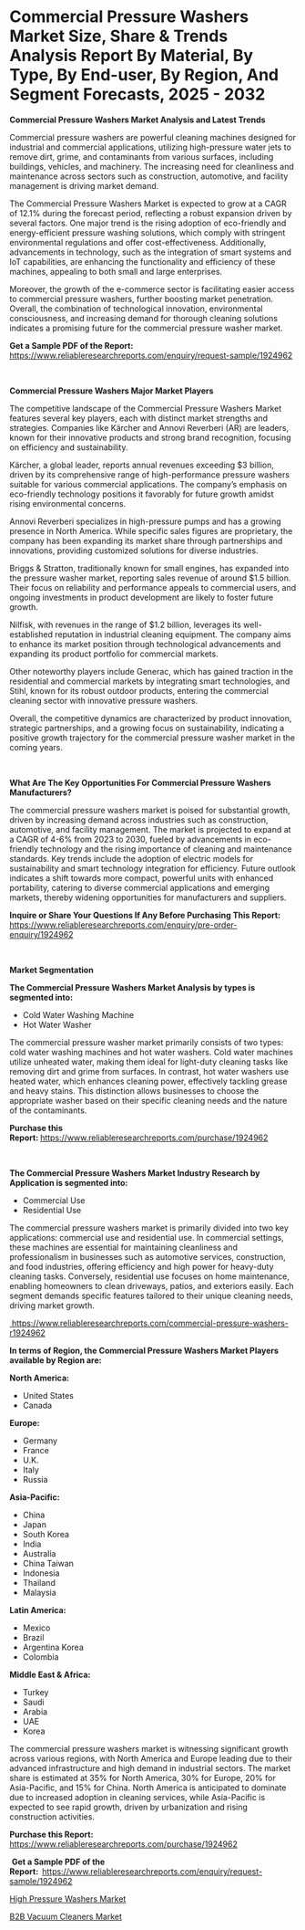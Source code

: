 <p><h1>Commercial Pressure Washers Market Size, Share & Trends Analysis Report By Material, By Type, By End-user, By Region, And Segment Forecasts, 2025 - 2032</h1></p><p><strong>Commercial Pressure Washers Market Analysis and Latest Trends</strong></p>
<p><p>Commercial pressure washers are powerful cleaning machines designed for industrial and commercial applications, utilizing high-pressure water jets to remove dirt, grime, and contaminants from various surfaces, including buildings, vehicles, and machinery. The increasing need for cleanliness and maintenance across sectors such as construction, automotive, and facility management is driving market demand.</p><p>The Commercial Pressure Washers Market is expected to grow at a CAGR of 12.1% during the forecast period, reflecting a robust expansion driven by several factors. One major trend is the rising adoption of eco-friendly and energy-efficient pressure washing solutions, which comply with stringent environmental regulations and offer cost-effectiveness. Additionally, advancements in technology, such as the integration of smart systems and IoT capabilities, are enhancing the functionality and efficiency of these machines, appealing to both small and large enterprises. </p><p>Moreover, the growth of the e-commerce sector is facilitating easier access to commercial pressure washers, further boosting market penetration. Overall, the combination of technological innovation, environmental consciousness, and increasing demand for thorough cleaning solutions indicates a promising future for the commercial pressure washer market.</p></p>
<p><strong>Get a Sample PDF of the Report:&nbsp;</strong> <a href="https://www.reliableresearchreports.com/enquiry/request-sample/1924962?utm_campaign=31&utm_medium=2&utm_source=Github&utm_content=ia&utm_term=14012025&utm_id=commercial-pressure-washers">https://www.reliableresearchreports.com/enquiry/request-sample/1924962</a></p>
<p>&nbsp;</p>
<p><strong>Commercial Pressure Washers Major Market Players</strong></p>
<p><p>The competitive landscape of the Commercial Pressure Washers Market features several key players, each with distinct market strengths and strategies. Companies like Kärcher and Annovi Reverberi (AR) are leaders, known for their innovative products and strong brand recognition, focusing on efficiency and sustainability. </p><p>Kärcher, a global leader, reports annual revenues exceeding $3 billion, driven by its comprehensive range of high-performance pressure washers suitable for various commercial applications. The company’s emphasis on eco-friendly technology positions it favorably for future growth amidst rising environmental concerns.</p><p>Annovi Reverberi specializes in high-pressure pumps and has a growing presence in North America. While specific sales figures are proprietary, the company has been expanding its market share through partnerships and innovations, providing customized solutions for diverse industries.</p><p>Briggs & Stratton, traditionally known for small engines, has expanded into the pressure washer market, reporting sales revenue of around $1.5 billion. Their focus on reliability and performance appeals to commercial users, and ongoing investments in product development are likely to foster future growth.</p><p>Nilfisk, with revenues in the range of $1.2 billion, leverages its well-established reputation in industrial cleaning equipment. The company aims to enhance its market position through technological advancements and expanding its product portfolio for commercial markets.</p><p>Other noteworthy players include Generac, which has gained traction in the residential and commercial markets by integrating smart technologies, and Stihl, known for its robust outdoor products, entering the commercial cleaning sector with innovative pressure washers.</p><p>Overall, the competitive dynamics are characterized by product innovation, strategic partnerships, and a growing focus on sustainability, indicating a positive growth trajectory for the commercial pressure washer market in the coming years.</p></p>
<p>&nbsp;</p>
<p><strong>What Are The Key Opportunities For Commercial Pressure Washers Manufacturers?</strong></p>
<p><p>The commercial pressure washers market is poised for substantial growth, driven by increasing demand across industries such as construction, automotive, and facility management. The market is projected to expand at a CAGR of 4-6% from 2023 to 2030, fueled by advancements in eco-friendly technology and the rising importance of cleaning and maintenance standards. Key trends include the adoption of electric models for sustainability and smart technology integration for efficiency. Future outlook indicates a shift towards more compact, powerful units with enhanced portability, catering to diverse commercial applications and emerging markets, thereby widening opportunities for manufacturers and suppliers.</p></p>
<p><strong>Inquire or Share Your Questions If Any Before Purchasing This Report:</strong> <a href="https://www.reliableresearchreports.com/enquiry/pre-order-enquiry/1924962?utm_campaign=31&utm_medium=2&utm_source=Github&utm_content=ia&utm_term=14012025&utm_id=commercial-pressure-washers">https://www.reliableresearchreports.com/enquiry/pre-order-enquiry/1924962</a></p>
<p>&nbsp;</p>
<p><strong>Market Segmentation</strong></p>
<p><strong>The Commercial Pressure Washers Market Analysis by types is segmented into:</strong></p>
<p><ul><li>Cold Water Washing Machine</li><li>Hot Water Washer</li></ul></p>
<p><p>The commercial pressure washer market primarily consists of two types: cold water washing machines and hot water washers. Cold water machines utilize unheated water, making them ideal for light-duty cleaning tasks like removing dirt and grime from surfaces. In contrast, hot water washers use heated water, which enhances cleaning power, effectively tackling grease and heavy stains. This distinction allows businesses to choose the appropriate washer based on their specific cleaning needs and the nature of the contaminants.</p></p>
<p><strong>Purchase this Report:&nbsp;</strong><a href="https://www.reliableresearchreports.com/purchase/1924962?utm_campaign=31&utm_medium=2&utm_source=Github&utm_content=ia&utm_term=14012025&utm_id=commercial-pressure-washers">https://www.reliableresearchreports.com/purchase/1924962</a></p>
<p>&nbsp;</p>
<p><strong>The Commercial Pressure Washers Market Industry Research by Application is segmented into:</strong></p>
<p><ul><li>Commercial Use</li><li>Residential Use</li></ul></p>
<p><p>The commercial pressure washers market is primarily divided into two key applications: commercial use and residential use. In commercial settings, these machines are essential for maintaining cleanliness and professionalism in businesses such as automotive services, construction, and food industries, offering efficiency and high power for heavy-duty cleaning tasks. Conversely, residential use focuses on home maintenance, enabling homeowners to clean driveways, patios, and exteriors easily. Each segment demands specific features tailored to their unique cleaning needs, driving market growth.</p></p>
<p><a href="https://www.reliableresearchreports.com/commercial-pressure-washers-r1924962?utm_campaign=31&utm_medium=2&utm_source=Github&utm_content=ia&utm_term=14012025&utm_id=commercial-pressure-washers">&nbsp;https://www.reliableresearchreports.com/commercial-pressure-washers-r1924962</a></p>
<p><strong>In terms of Region, the Commercial Pressure Washers Market Players available by Region are:</strong></p>
<p>
    <p> <strong> North America: </strong>
        <ul>
            <li>United States</li>
            <li>Canada</li>
        </ul>
        </p> 
    <p> <strong> Europe: </strong>
        <ul>
            <li>Germany</li>
            <li>France</li>
            <li>U.K.</li>
            <li>Italy</li>
            <li>Russia</li>
        </ul>
        </p> 
    <p> <strong> Asia-Pacific: </strong>
        <ul>
            <li>China</li>
            <li>Japan</li>
            <li>South Korea</li>
            <li>India</li>
            <li>Australia</li>
            <li>China Taiwan</li>
            <li>Indonesia</li>
            <li>Thailand</li>
            <li>Malaysia</li>
        </ul>
        </p> 
    <p> <strong> Latin America: </strong>
        <ul>
            <li>Mexico</li>
            <li>Brazil</li>
            <li>Argentina Korea</li>
            <li>Colombia</li>
        </ul>
        </p> 
    <p> <strong> Middle East & Africa: </strong>
        <ul>
            <li>Turkey</li>
            <li>Saudi</li>
            <li>Arabia</li>
            <li>UAE</li>
            <li>Korea</li>
        </ul>
    </p>
    </p>
<p><p>The commercial pressure washers market is witnessing significant growth across various regions, with North America and Europe leading due to their advanced infrastructure and high demand in industrial sectors. The market share is estimated at 35% for North America, 30% for Europe, 20% for Asia-Pacific, and 15% for China. North America is anticipated to dominate due to increased adoption in cleaning services, while Asia-Pacific is expected to see rapid growth, driven by urbanization and rising construction activities.</p></p>
<p><strong>Purchase this Report: </strong><a href="https://www.reliableresearchreports.com/purchase/1924962?utm_campaign=31&utm_medium=2&utm_source=Github&utm_content=ia&utm_term=14012025&utm_id=commercial-pressure-washers">https://www.reliableresearchreports.com/purchase/1924962</a></p>
<p>&nbsp;<strong>Get a Sample PDF of the Report:&nbsp;&nbsp;</strong><a href="https://www.reliableresearchreports.com/enquiry/request-sample/1924962?utm_campaign=31&utm_medium=2&utm_source=Github&utm_content=ia&utm_term=14012025&utm_id=commercial-pressure-washers">https://www.reliableresearchreports.com/enquiry/request-sample/1924962</a></p>
<p><strong></strong></p>
<p><p><a href="https://github.com/bogganbillie6969/Market-Research-Report-List-1/blob/main/high-pressure-washers-market.md?utm_campaign=31&utm_medium=2&utm_source=Github&utm_content=ia&utm_term=14012025&utm_id=commercial-pressure-washers">High Pressure Washers Market</a></p><p><a href="https://github.com/juniordelafrance/Market-Research-Report-List-5/blob/main/b2b-vacuum-cleaners-market.md?utm_campaign=31&utm_medium=2&utm_source=Github&utm_content=ia&utm_term=14012025&utm_id=commercial-pressure-washers">B2B Vacuum Cleaners Market</a></p></p>